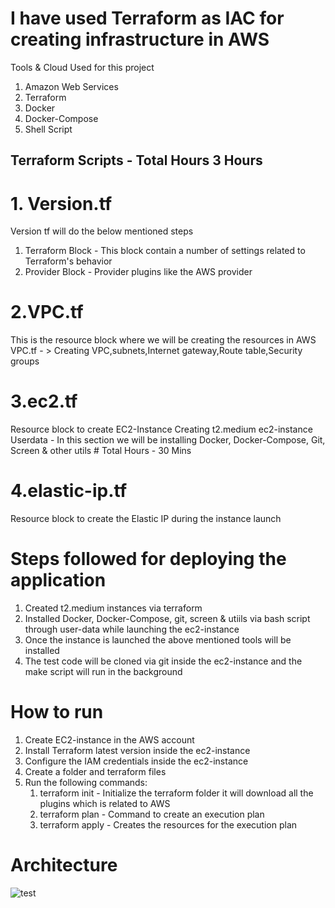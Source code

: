 # I have used Terraform as IAC for creating infrastructure in AWS

Tools & Cloud Used for this project
1. Amazon Web Services
2. Terraform
3. Docker
4. Docker-Compose
5. Shell Script

## Terraform Scripts   - Total Hours 3 Hours
# 1. Version.tf
Version tf will do the below mentioned steps
1. Terraform  Block - This block contain a number of settings related to Terraform's behavior
2. Provider Block - Provider plugins like the AWS provider

# 2.VPC.tf
This is the resource block where we will be creating the resources in AWS
VPC.tf - > Creating VPC,subnets,Internet gateway,Route table,Security groups

# 3.ec2.tf
Resource block to create EC2-Instance
Creating t2.medium ec2-instance 
Userdata - In this section we will be installing Docker, Docker-Compose, Git, Screen & other utils  # Total Hours - 30 Mins

# 4.elastic-ip.tf
Resource block to create the Elastic IP during the instance launch




# Steps followed for deploying the application
1. Created t2.medium instances via terraform
2. Installed Docker, Docker-Compose, git, screen & utiils via bash script through user-data while launching the ec2-instance
3. Once the instance is launched the above mentioned tools will be installed 
4. The test code will be cloned via git inside the ec2-instance and the make script will run in the background



# How to run
1. Create EC2-instance in the AWS account
2. Install Terraform latest version inside the ec2-instance
3. Configure the IAM credentials inside the ec2-instance
4. Create a folder and terraform files 
5. Run the following commands:
   1. terraform init - Initialize the terraform folder it will download all the plugins which is related to AWS
   2. terraform plan - Command to create an execution plan
   3. terraform apply - Creates the resources for the execution plan

# Architecture
![test](https://user-images.githubusercontent.com/12288251/203039418-413a9624-7ec9-4358-a716-2c9381ed4fa0.png)
